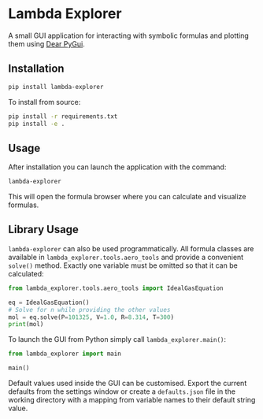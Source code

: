 # Lambda Explorer

A small GUI application for interacting with symbolic formulas and plotting them using [Dear PyGui](https://github.com/hoffstadt/dearpygui).

## Installation

```bash
pip install lambda-explorer
```

To install from source:

```bash
pip install -r requirements.txt
pip install -e .
```

## Usage

After installation you can launch the application with the command:

```bash
lambda-explorer
```

This will open the formula browser where you can calculate and visualize formulas.

## Library Usage

`lambda-explorer` can also be used programmatically. All formula classes are
available in `lambda_explorer.tools.aero_tools` and provide a convenient
`solve()` method. Exactly one variable must be omitted so that it can be
calculated:

```python
from lambda_explorer.tools.aero_tools import IdealGasEquation

eq = IdealGasEquation()
# Solve for n while providing the other values
mol = eq.solve(P=101325, V=1.0, R=8.314, T=300)
print(mol)
```

To launch the GUI from Python simply call `lambda_explorer.main()`:

```python
from lambda_explorer import main

main()
```

Default values used inside the GUI can be customised. Export the current
defaults from the settings window or create a `defaults.json` file in the
working directory with a mapping from variable names to their default string
value.
